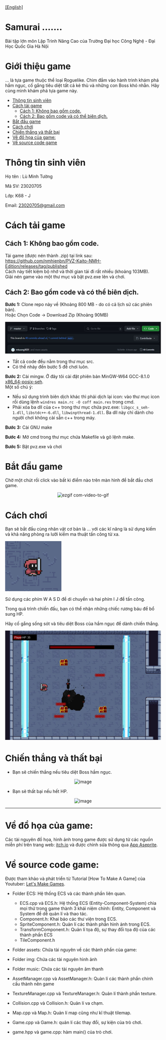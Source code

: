 [[English]](README_en.md)

# Samurai .......

  Bài tập lớn môn Lập Trình Nâng Cao của Trường Đại học Công Nghệ - Đại Học Quốc Gia Hà Nội

# Giới thiệu game

... là tựa game thuộc thể loại Roguelike. Chìm đắm vào hành trình khám phá hầm ngục, cố gắng tiêu diệt tất cả kẻ thù và những con Boss khó nhằn. Hãy cùng mình khám phá tựa game này.


- [Thông tin sinh viên](#thông-tin-sinh-viên)
- [Cách tải game](#cách-tải-game)
    * [Cách 1: Không bao gồm code.](#cách-1-không-bao-gồm-code)
    * [Cách 2: Bao gồm code và có thể biên dịch.](#cách-2-bao-gồm-code-và-có-thể-biên-dịch)
- [Bắt đầu game](#bắt-đầu-game)
- [Cách chơi](#cách-chơi)
- [Chiến thắng và thất bại](#chiến-thắng-và-thất-bại)
- [Về đồ họa của game:](#về-đồ-họa-của-game)
- [Về source code game](#về-source-code-game)

# Thông tin sinh viên

  Họ tên : Lù Minh Tường

  Mã SV: 23020705

  Lớp: K68 - J

  Email: 23020705@gmail.com

# Cách tải game

## Cách 1: Không bao gồm code.

Tải game (được nén thành .zip) tại link
sau: https://github.com/nmhienbn/PVZ-Kaito-NMH-Edition/releases/tag/published<br/>
Cách này tiết kiệm bộ nhớ và thời gian tải đi rất nhiều (khoảng 103MB).<br/>
Giải nén game vào một thư mục và bật pvz.exe lên và chơi.<br/>

## Cách 2: Bao gồm code và có thể biên dịch.

**Bước 1:** Clone repo này về (Khoảng 800 MB - do có cả lịch sử các phiên bản). <br/>
Hoặc Chọn Code -> Download Zip (Khoảng 90MB)

![image](image/readme/1.png)

- Tất cả code đều nằm trong thư mục src.<br/>
- Có thể nhảy đến bước 5 để chơi luôn.

**Bước 2:** Cài mingw. Ở đây tôi cài đặt phiên bản MinGW-W64
GCC-8.1.0 [x86_64-posix-seh](https://sourceforge.net/projects/mingw-w64/files/Toolchains%20targetting%20Win64/Personal%20Builds/mingw-builds/8.1.0/threads-posix/seh/x86_64-8.1.0-release-posix-seh-rt_v6-rev0.7z/download).<br/>
Một số chú ý: <br/>

- Nếu sử dụng trình biên dịch khác thì phải dịch lại icon: vào thư mục icon rồi dùng
  lệnh `windres main.rc -O coff main.res` trong cmd.<br/>
- Phải xóa ba dll của c++ trong thư mục chứa pvz.exe: `libgcc_s_seh-1.dll`, `libstdc++-6.dll`, `libwinpthread-1.dll`. Ba
  dll này chỉ dành cho người chơi không cài sẵn c++ trong máy.

**Bước 3:** Cài GNU make

**Bước 4:** Mở cmd trong thư mục chứa Makefile và gõ lệnh make.

**Bước 5:** Bật pvz.exe và chơi

# Bắt đầu game

Chờ một chút rồi click vào bất kì điểm nào trên màn hình để bắt đầu chơi game.
<div style="text-align: center;">

![ezgif com-video-to-gif](resources/preview/loading.gif)

</div>

# Cách chơi

  Bạn sẽ bắt đầu cùng nhân vật cơ bản là ... với các kĩ năng là sử dụng kiếm và khả năng phòng ra lưỡi kiếm ma thuật tấn công từ xa. 

  ![main](./image/readme/main.png)

  Sử dụng các phím W A S D để di chuyển và hai phím I J để tấn công.

  Trong quá trình chiến đấu, bạn có thể nhận những chiếc rương báu để bổ sung HP.

  Hãy cố gắng sống sót và tiêu diệt Boss của hầm ngục để dành chiến thắng.  

![boss](./image/readme/boss.png)

# Chiến thắng và thất bại

- Bạn sẽ chiến thắng nếu tiêu diệt Boss hầm ngục.

<div style="text-align: center;">

![image](resources/preview/win.png)
</div>

- Bạn sẽ thất bại nếu hết HP.

<div style="text-align: center;">

![image](resources/preview/lose.png)
</div>

---

# Về đồ họa của game:

  Các tài nguyên đồ họa, hình ảnh trong game được sử dụng từ các nguồn miễn phí trên trang web: [itch.io](https://itch.io/) và được chỉnh sửa thông qua [App Aseprite](https://www.aseprite.org/).

# Về source code game:

  Được tham khảo và phát triển từ Tutorial [How To Make A Game] của Youtuber: [Let's Make Games](https://www.youtube.com/playlist?list=PLhfAbcv9cehhkG7ZQK0nfIGJC_C-wSLrx).

- Folder ECS: Hệ thống ECS và các thành phần liên quan.
    * ECS.cpp và ECS.h: Hệ thống ECS (Entity-Component-System) chia mọi thứ trong game thành 3 khái niệm chính: Entity, Component và System để dễ quản lí và thao tác.
    * Component.h: Khai báo các thư viện trong ECS.
    * SpriteComponent.h: Quản lí các thành phần hình ảnh trong ECS.
    * TransformComponent.h: Quản lí tọa độ, sự thay đổi tọa độ của các thành phần ECS
    * TileComponent.h
- Folder assets: Chứa tài nguyên về các thành phần của game:
    
- Folder img: Chứa các tài nguyên hình ảnh
- Folder music: Chứa các tài nguyên âm thanh
- AssetManager.cpp và AssetManager.h: Quàn lí các thành phần chính cấu thành nên game
- TextureManager.cpp và TextureManager.h: Quản lí thành phần texture.
- Collision.cpp và Collision.h: Quản lí va chạm.
- Map.cpp và Map.h: Quản lí map cũng như kĩ thuật tilemap.
- Game.cpp và Game.h: quản lí các thay đổi, sự kiện của trò chơi.
- game.hpp và game.cpp: hàm main() của trò chơi.
